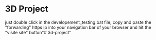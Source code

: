 # 3D Project

just double click in the developement_testing.bat file, copy and paste the "forwarding" https ip into your navigation bar of your browser and hit the "visite site" button"# 3d-project" 
